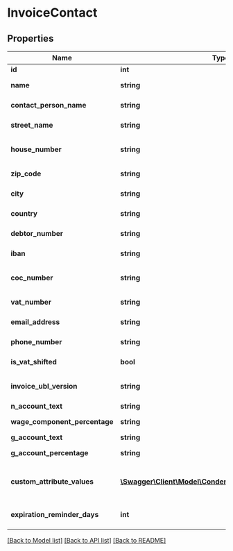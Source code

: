 # InvoiceContact

## Properties
Name | Type | Description | Notes
------------ | ------------- | ------------- | -------------
**id** | **int** | The ID of the contact. | 
**name** | **string** | The name of the contact. | [optional] 
**contact_person_name** | **string** | The name of the contact person. | [optional] 
**street_name** | **string** | The street name of the contact. | [optional] 
**house_number** | **string** | The house- or building-number of the contact. | [optional] 
**zip_code** | **string** | The zip-code of the contact. | [optional] 
**city** | **string** | The city of residence of the contact. | [optional] 
**country** | **string** | The country of the contact. | [optional] 
**debtor_number** | **string** | The debtor number of the contact. | [optional] 
**iban** | **string** | The IBAN-account number of the contact. | [optional] 
**coc_number** | **string** | The chamber of commerce number of the contact. | [optional] 
**vat_number** | **string** | The VAT-number of the contact. | [optional] 
**email_address** | **string** | The email-address of the contact. | [optional] 
**phone_number** | **string** | The phone number of the contact. | [optional] 
**is_vat_shifted** | **bool** | Whether VAT is shifted for the contact. | [optional] 
**invoice_ubl_version** | **string** | The preferred UBL invoice version for this contact. | [optional] 
**n_account_text** | **string** | N-account text. | [optional] 
**wage_component_percentage** | **string** | Wage component percentage. | [optional] 
**g_account_text** | **string** | G-account text. | [optional] 
**g_account_percentage** | **string** | G-account percentage. | [optional] 
**custom_attribute_values** | [**\Swagger\Client\Model\CondensedCustomAttributeValue[]**](CondensedCustomAttributeValue.md) | A list of CustomAttributeValues belonging to this contact. | [optional] 
**expiration_reminder_days** | **int** | The number of days before a reminder is sent. | [optional] 

[[Back to Model list]](../README.md#documentation-for-models) [[Back to API list]](../README.md#documentation-for-api-endpoints) [[Back to README]](../README.md)


